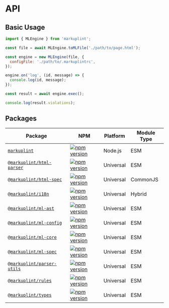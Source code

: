 # API

## Basic Usage

```js
import { MLEngine } from 'markuplint';

const file = await MLEngine.toMLFile('./path/to/page.html');

const engine = new MLEngine(file, {
  configFile: './path/to/.markuplintrc',
});

engine.on('log', (id, message) => {
  console.log(id, message);
});

const result = await engine.exec();

console.log(result.violations);
```

## Packages

| Package                                                                                                            | NPM                                                                                                                                | Platform  | Module Type |
| ------------------------------------------------------------------------------------------------------------------ | ---------------------------------------------------------------------------------------------------------------------------------- | --------- | ----------- |
| [`markuplint`](https://github.com/markuplint/markuplint/tree/main/packages/markuplint)                             | [![npm version](https://badge.fury.io/js/markuplint.svg)](https://badge.fury.io/js/markuplint)                                     | Node.js   | ESM         |
| [`@markuplint/html-parser`](https://github.com/markuplint/markuplint/tree/main/packages/@markuplint/html-parser)   | [![npm version](https://badge.fury.io/js/%40markuplint%2Fhtml-parser.svg)](https://badge.fury.io/js/%40markuplint%2Fhtml-parser)   | Universal | ESM         |
| [`@markuplint/html-spec`](https://github.com/markuplint/markuplint/tree/main/packages/@markuplint/html-spec)       | [![npm version](https://badge.fury.io/js/%40markuplint%2Fhtml-spec.svg)](https://badge.fury.io/js/%40markuplint%2Fhtml-spec)       | Universal | CommonJS    |
| [`@markuplint/i18n`](https://github.com/markuplint/markuplint/tree/main/packages/@markuplint/i18n)                 | [![npm version](https://badge.fury.io/js/%40markuplint%2Fi18n.svg)](https://badge.fury.io/js/%40markuplint%2Fi18n)                 | Universal | Hybrid      |
| [`@markuplint/ml-ast`](https://github.com/markuplint/markuplint/tree/main/packages/@markuplint/ml-ast)             | [![npm version](https://badge.fury.io/js/%40markuplint%2Fml-ast.svg)](https://badge.fury.io/js/%40markuplint%2Fml-ast)             | Universal | ESM         |
| [`@markuplint/ml-config`](https://github.com/markuplint/markuplint/tree/main/packages/@markuplint/ml-config)       | [![npm version](https://badge.fury.io/js/%40markuplint%2Fml-config.svg)](https://badge.fury.io/js/%40markuplint%2Fml-config)       | Universal | ESM         |
| [`@markuplint/ml-core`](https://github.com/markuplint/markuplint/tree/main/packages/@markuplint/ml-core)           | [![npm version](https://badge.fury.io/js/%40markuplint%2Fml-core.svg)](https://badge.fury.io/js/%40markuplint%2Fml-core)           | Universal | ESM         |
| [`@markuplint/ml-spec`](https://github.com/markuplint/markuplint/tree/main/packages/@markuplint/ml-spec)           | [![npm version](https://badge.fury.io/js/%40markuplint%2Fml-spec.svg)](https://badge.fury.io/js/%40markuplint%2Fml-spec)           | Universal | ESM         |
| [`@markuplint/parser-utils`](https://github.com/markuplint/markuplint/tree/main/packages/@markuplint/parser-utils) | [![npm version](https://badge.fury.io/js/%40markuplint%2Fparser-utils.svg)](https://badge.fury.io/js/%40markuplint%2Fparser-utils) | Universal | ESM         |
| [`@markuplint/rules`](https://github.com/markuplint/markuplint/tree/main/packages/@markuplint/rules)               | [![npm version](https://badge.fury.io/js/%40markuplint%2Frules.svg)](https://badge.fury.io/js/%40markuplint%2Frules)               | Universal | ESM         |
| [`@markuplint/types`](https://github.com/markuplint/markuplint/tree/main/packages/@markuplint/types)               | [![npm version](https://badge.fury.io/js/%40markuplint%2Ftypes.svg)](https://badge.fury.io/js/%40markuplint%2Ftypes)               | Universal | ESM         |
